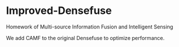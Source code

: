 # Improved-Densefuse
Homework of Multi-source Information Fusion and Intelligent Sensing

We add CAMF to the original Densefuse to optimize performance.

